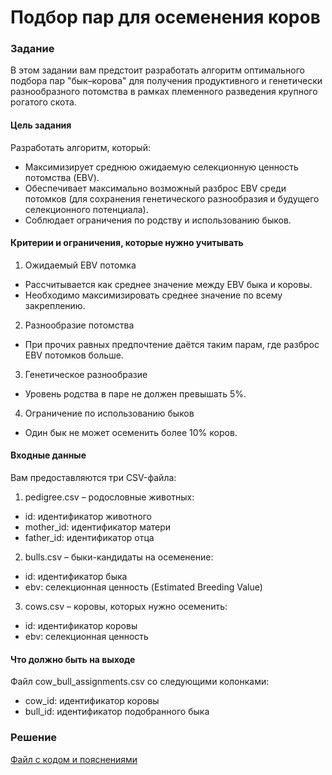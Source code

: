 # Подбор пар для осеменения коров

### Задание
В этом задании вам предстоит разработать алгоритм оптимального подбора пар "бык–корова" для получения продуктивного и генетически разнообразного потомства в рамках племенного разведения крупного рогатого скота.

#### Цель задания
Разработать алгоритм, который:
- Максимизирует среднюю ожидаемую селекционную ценность потомства (EBV).
- Обеспечивает максимально возможный разброс EBV среди потомков (для сохранения генетического разнообразия и будущего селекционного потенциала).
- Соблюдает ограничения по родству и использованию быков.

#### Критерии и ограничения, которые нужно учитывать
1. Ожидаемый EBV потомка
- Рассчитывается как среднее значение между EBV быка и коровы.
- Необходимо максимизировать среднее значение по всему закреплению.
2. Разнообразие потомства
- При прочих равных предпочтение даётся таким парам, где разброс EBV потомков больше.
3. Генетическое разнообразие
- Уровень родства в паре не должен превышать 5%.
4. Ограничение по использованию быков
- Один бык не может осеменить более 10% коров.

#### Входные данные
Вам предоставляются три CSV-файла:
1. pedigree.csv – родословные животных:
- id: идентификатор животного
- mother_id: идентификатор матери
- father_id: идентификатор отца
2. bulls.csv – быки-кандидаты на осеменение:
- id: идентификатор быка
- ebv: селекционная ценность (Estimated Breeding Value)
3. cows.csv – коровы, которых нужно осеменить:
- id: идентификатор коровы
- ebv: селекционная ценность

#### Что должно быть на выходе
Файл cow_bull_assignments.csv со следующими колонками:
- cow_id: идентификатор коровы
- bull_id: идентификатор подобранного быка

### Решение
[Файл с кодом и пояснениями](/Projects/10_Test_tasks/Task_10/Solution.ipynb)
